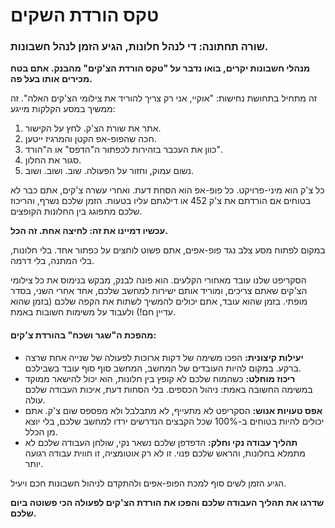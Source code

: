 
# טקס הורדת השקים

### שורה תחתונה: די לנהל חלונות, הגיע הזמן לנהל חשבונות.

**מנהלי חשבונות יקרים, בואו נדבר על "טקס הורדת הצ'קים" מהבנק. אתם בטח מכירים אותו בעל פה.**

זה מתחיל בתחושת נחישות: "אוקיי, אני רק צריך להוריד את צילומי הצ'קים האלה". זה ממשיך במסע הקלקות מייגע:

1.  אתר את שורת הצ'ק. לחץ על הקישור.
2.  חכה שהפופ-אפ הקטן והמרגיז ייטען.
3.  כוון את העכבר בזהירות לכפתור ה"הדפס" או ה"הורד".
4.  סגור את החלון.
5.  נשום עמוק, וחזור על הפעולה. שוב. ושוב. ושוב.

כל צ'ק הוא מיני-פרויקט. כל פופ-אפ הוא הסחת דעת. ואחרי עשרה צ'קים, אתם כבר לא בטוחים אם הורדתם את צ'ק 452 או דילגתם עליו בטעות. הזמן שלכם נשרף, והריכוז שלכם מתפוגג בין החלונות הקופצים.

**עכשיו דמיינו את זה: לחיצה אחת. זה הכל.**

במקום לפתוח מסע צלב נגד פופ-אפים, אתם פשוט לוחצים על כפתור אחד. בלי חלונות, בלי המתנה, בלי דרמה.

הסקריפט שלנו עובד מאחורי הקלעים. הוא פונה לבנק, מבקש בנימוס את כל צילומי הצ'קים שאתם צריכים, ומוריד אותם ישירות למחשב שלכם, אחד אחרי השני, בסדר מופתי. בזמן שהוא עובד, אתם יכולים להמשיך לשתות את הקפה שלכם (בזמן שהוא עדיין חם!) ולעבוד על משימות חשובות באמת.

#### מהפכת ה"שגר ושכח" בהורדת צ'קים:

*   **יעילות קיצונית:** הפכו משימה של דקות ארוכות לפעולה של שנייה אחת שרצה ברקע. במקום להיות העובדים של המחשב, המחשב סוף סוף עובד בשבילכם.
*   **ריכוז מוחלט:** כשהמוח שלכם לא קופץ בין חלונות, הוא יכול להישאר ממוקד במשימה החשובה באמת: ניהול הכספים. בלי הסחות דעת, איכות העבודה שלכם עולה.
*   **אפס טעויות אנוש:** הסקריפט לא מתעייף, לא מתבלבל ולא מפספס שום צ'ק. אתם יכולים להיות בטוחים ב-100% שכל הקבצים הנדרשים ירדו למחשב שלכם, בלי יוצא מן הכלל.
*   **תהליך עבודה נקי וחלק:** הדפדפן שלכם נשאר נקי, שולחן העבודה שלכם לא מתמלא בחלונות, והראש שלכם פנוי. זו לא רק אוטומציה, זו חווית עבודה רגועה יותר.

הגיע הזמן לשים סוף למכת הפופ-אפים ולהתקדם לניהול חשבונות חכם ויעיל.

**שדרגו את תהליך העבודה שלכם והפכו את הורדת הצ'קים לפעולה הכי פשוטה ביום שלכם.**